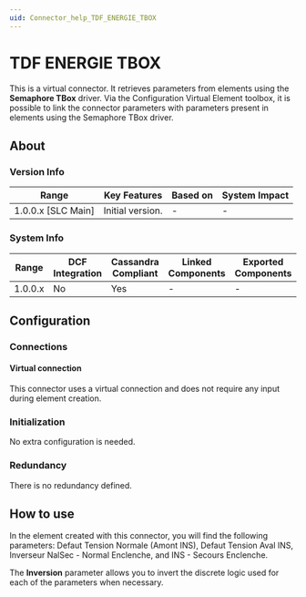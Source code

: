 ```yaml
---
uid: Connector_help_TDF_ENERGIE_TBOX
---
```


# TDF ENERGIE TBOX

This is a virtual connector. It retrieves parameters from elements using the **Semaphore TBox** driver. Via the Configuration Virtual Element toolbox, it is possible to link the connector parameters with parameters present in elements using the Semaphore TBox driver.

## About

### Version Info

| **Range**            | **Key Features** | **Based on** | **System Impact** |
|----------------------|------------------|--------------|-------------------|
| 1.0.0.x \[SLC Main\] | Initial version. | \-           | \-                |

### System Info

| **Range** | **DCF Integration** | **Cassandra Compliant** | **Linked Components** | **Exported Components** |
|-----------|---------------------|-------------------------|-----------------------|-------------------------|
| 1.0.0.x   | No                  | Yes                     | \-                    | \-                      |

## Configuration

### Connections

#### Virtual connection

This connector uses a virtual connection and does not require any input during element creation.

### Initialization

No extra configuration is needed.

### Redundancy

There is no redundancy defined.

## How to use

In the element created with this connector, you will find the following parameters: Defaut Tension Normale (Amont INS), Defaut Tension Aval INS, Inverseur NalSec - Normal Enclenche, and INS - Secours Enclenche.

The **Inversion** parameter allows you to invert the discrete logic used for each of the parameters when necessary.
